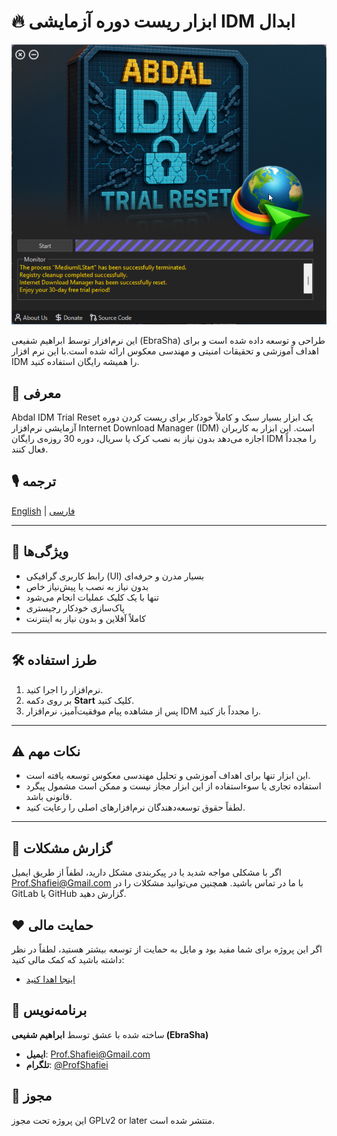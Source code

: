 # 🔥 ابزار ریست دوره آزمایشی IDM ابدال


<div align="center">
  <img src="scr.jpg" alt="Abdal IDM Trial Reset" >
</div>

این نرم‌افزار توسط ابراهیم شفیعی (EbraSha) طراحی و توسعه داده شده است و برای اهداف آموزشی و تحقیقات امنیتی و مهندسی معکوس ارائه شده است.با این نرم افزار  IDM را همیشه رایگان استفاده کنید.

## 🧠 معرفی
Abdal IDM Trial Reset یک ابزار بسیار سبک و کاملاً خودکار برای ریست کردن دوره آزمایشی نرم‌افزار Internet Download Manager (IDM) است. این ابزار به کاربران اجازه می‌دهد بدون نیاز به نصب کرک یا سریال، دوره 30 روزه‌ی رایگان IDM را مجدداً فعال کنند.


## 🎙️ ترجمه

[English](README.md) | [فارسی](README.fa.md)

---

## 🚀 ویژگی‌ها
- رابط کاربری گرافیکی (UI) بسیار مدرن و حرفه‌ای
- بدون نیاز به نصب یا پیش‌نیاز خاص
- تنها با یک کلیک عملیات انجام می‌شود
- پاک‌سازی خودکار رجیستری
- کاملاً آفلاین و بدون نیاز به اینترنت

---


## 🛠 طرز استفاده
1. نرم‌افزار را اجرا کنید.
2. بر روی دکمه **Start** کلیک کنید.
3. پس از مشاهده پیام موفقیت‌آمیز، نرم‌افزار IDM را مجدداً باز کنید.

---


## ⚠️ نکات مهم
- این ابزار تنها برای اهداف آموزشی و تحلیل مهندسی معکوس توسعه یافته است.
- استفاده تجاری یا سوءاستفاده از این ابزار مجاز نیست و ممکن است مشمول پیگرد قانونی باشد.
- لطفاً حقوق توسعه‌دهندگان نرم‌افزارهای اصلی را رعایت کنید.

---


## 🐛 گزارش مشکلات
اگر با مشکلی مواجه شدید یا در پیکربندی مشکل دارید، لطفاً از طریق ایمیل Prof.Shafiei@Gmail.com با ما در تماس باشید. همچنین می‌توانید مشکلات را در GitLab یا GitHub گزارش دهید.

## ❤️ حمایت مالی
اگر این پروژه برای شما مفید بود و مایل به حمایت از توسعه بیشتر هستید، لطفاً در نظر داشته باشید که کمک مالی کنید:
- [اینجا اهدا کنید](https://alphajet.ir/abdal-donation)

## 🤵 برنامه‌نویس
ساخته شده با عشق توسط **ابراهیم شفیعی (EbraSha)**
- **ایمیل**: Prof.Shafiei@Gmail.com
- **تلگرام**: [@ProfShafiei](https://t.me/ProfShafiei)

## 📜 مجوز
این پروژه تحت مجوز GPLv2 or later منتشر شده است. 